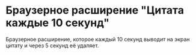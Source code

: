 # Браузерное расширение "Цитата каждые 10 секунд"

Браузерное расширение, которое каждый 10 секунд выводит на экран цитату и через 5 секунд её удаляет.